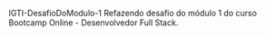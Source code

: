 IGTI-DesafioDoModulo-1
Refazendo desafio do módulo 1 do curso Bootcamp Online - Desenvolvedor Full Stack.
